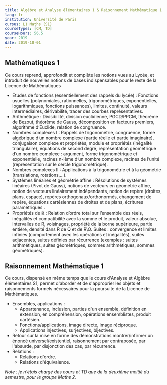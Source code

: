 ```yaml
---
title: Algèbre et Analyse élémentaires 1 & Raisonnement Mathématique 1
lang: fr
institution: Université de Paris
cursus: L1 Maths (S1)
courseTypes: [CM, TD]
courseHours: 56.5
year: 2019
date: 2019-10-01
---
```


## Mathématiques 1

Ce cours reprend, approfondit et complète les notions vues au Lycée, et introduit de nouvelles notions de bases indispensables pour le reste de la Licence de Mathématiques

- Etudes de fonctions (essentiellement des rappels du lycée) : Fonctions usuelles (polynomiales, rationnelles, trigonométriques, exponentielles, logarithmiques, fonctions puissances), limites, continuité, valeurs intermédiaires, dérivabilité, tracer des courbes représentatives.
- Arithmétique : Divisibilité, division euclidienne, PGCD/PPCM, théorème de Bezout, théorème de Gauss, décomposition en facteurs premiers, algorithme d’Euclide, relation de congruence.
- Nombres complexes I : Rappels de trigonométrie, congruence, forme algébrique d’un nombre complexe (partie réelle et partie imaginaire), conjugaison complexe et propriétés, module et propriétés (inégalité triangulaire), équations de second degré, représentation géométrique d’un nombre complexe : argument, forme trigonométrique et exponentielle, racines n-ième d’un nombre complexe, racines de l’unité (représentation sur le cercle trigonométrique).
- Nombres complexes II : Applications à la trigonométrie et à la géométrie (translations, rotations,...).
- Systèmes linéaires et géométrie affine : Résolutions de systèmes linéaires (Pivot de Gauss), notions de vecteurs en géométrie affine, notion de vecteurs linéairement indépendants, notion de repère (droites, plans, espace), repères orthogonaux/orthonormés, changement de repère, équations cartésiennes de droites et de plans, écritures paramétriques .
- Propriétés de $\mathbb{R}$ : Relation d’ordre total sur l’ensemble des réels, inégalités et compatibilité avec la somme et le produit, valeur absolue, intervalles de R, voisinages, propriété de la borne supérieure, partie entière, densité dans R de Q et de R\Q.
Suites : convergence et limites infinies (comportement avec les opérations et inégalités), suites adjacentes, suites définies par récurrence (exemples : suites arithmétiques, suites géométriques, sommes arithmétiques, sommes géométriques).

## Raisonnement Mathématique 1
Ce cours, dispensé en même temps que le cours d'Analyse et Algèbre élémentaires S1, permet d'aborder et de s'approprier les objets et raisonnements formels nécessaires pour la poursuite de la Licence de Mathématiques.

- Ensembles, applications :
  - Appartenance, inclusion, parties d'un ensemble, définition en extension, en compréhension, opérations ensemblistes, produit cartésien.
  - Fonctions/applications, image directe, image réciproque.
  - Applications injectives, surjectives, bijectives.
- Retour sur la mise en forme des démonstrations montrer/infirmer un énoncé universel/existentiel, raisonnement par contraposée, par l'absurde, par disjonction des cas, par récurrence.
- Relations :
  - Relations d'ordre.
  - Relations d'équivalence.

*Note : je n'étais chargé des cours et TD que de la deuxième moitié du semestre, pour le groupe Maths 2.*
